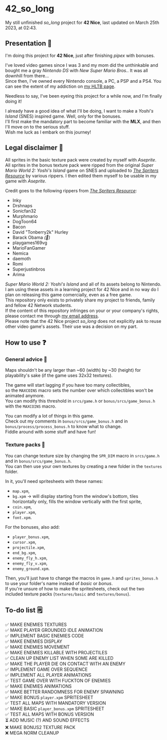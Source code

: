 # 42_so_long

My still unfinished *so_long* project for **42 Nice**, last updated on March 25th 2023, at 02:43.

## Presentation 👾

I'm doing this project for **42 Nice**, just after finishing *pipex* with bonuses.

I've loved video games since I was 3 and my mom did the unthinkable and bought me a gray *Nintendo DS* with *New Super Mario Bros.*. It was all downhill from there...  
Since then, I've owned every Nintendo console, a PC, a PSP and a PS4. You can see the extent of my addiction on [my HLTB page].

[my HLTB page]: https://howlongtobeat.com/user/SCOUNDREL

Needless to say, I've been eyeing this project for a while now, and I'm finally doing it!

I already have a good idea of what I'll be doing, I want to make a *Yoshi's Island* (SNES) inspired game. Well, only for the bonuses.  
I'll first make the mandatory part to become familiar with the **MLX**, and then I'll move on to the serious stuff.  
Wish me luck as I embark on this journey!

## Legal disclaimer 🔨

All sprites in the basic texture pack were created by myself with *Aseprite*.  
All sprites in the bonus texture pack were ripped from the original *Super Mario World 2: Yoshi's Island* game on SNES and uploaded to *[The Spriters Resource]* by various rippers. I then edited them myself to be usable in my game with *Aseprite*.  

Credit goes to the following rippers from *[The Spriters Resource]*:
- Inky
- Drshnaps
- Sonicfan32
- Murphmario
- DogToon64
- Bacon
- David "Tonberry2k" Hurley
- Barack Obama *(🤨)*
- playgames169vg
- MarioFanGamer
- Nemica
- daemoth
- Romi
- Superjustinbros
- Arima
  
*Super Mario World 2: Yoshi's Island* and all of its assets belong to Nintendo.  
I am using these assets in a learning project for 42 Nice and in no way do I plan on releasing this game comercially, even as a free game.  
This repository only exists to privately share my project to friends, family and fellow 42 Network students.  
If the content of this repository infringes on your or your company's rights, please contact me through [my email address].  
Please note that the 42 Nice project *so_long* does not explicitly ask to reuse other video game's assets. Their use was a decision on my part.  

[The Spriters Resource]: https://www.spriters-resource.com/snes/yoshiisland/
[my email address]: theopaquier2@gmail.com

## How to use ❓

### General advice 🧰

Maps shouldn't be any larger than ~60 (width) by ~30 (height) for playability's sake (if the game uses 32x32 textures).  
  
The game will start lagging if you have too many collectibles,  
so the `MAXCOINS` macro sets the number over which collectibles won't be animated anymore.  
You can modify this threshold in `srcs/game.h` or `bonus/srcs/game_bonus.h` with the `MAXCOINS` macro.  
  
You can modify a lot of things in this game.  
Check out my comments in `bonus/srcs/game_bonus.h` and in `bonus/process/process_bonus.h` to know what to change.  
Fiddle around with some stuff and have fun!  

### Texture packs 🎨

You can change texture size by changing the `SPR_DIM` macro in `srcs/game.h` and in `bonus/srcs/game_bonus.h`.  
You can then use your own textures by creating a new folder in the `textures` folder.  

In it, you'll need spritesheets with these names:
- `map.xpm`,
- `bg.xpm` -> will display starting from the window's bottom, tiles horizontally only, fills the window vertically with the first sprite,
- `coin.xpm`,
- `player.xpm`,
- `font.xpm`.  

For the bonuses, also add:
- `player_bonus.xpm`,
- `cursor.xpm`,
- `projectile.xpm`,
- `end_bg.xpm`,
- `enemy_fly_h.xpm`,
- `enemy_fly_v.xpm`,
- `enemy_ground.xpm`.  

Then, you'll just have to change the macros in `game.h` and `sprites_bonus.h` to use your folder's name instead of *basic* or *bonus*.  
If you're unsure of how to make the spritesheets, check out the two included texture packs (`textures/basic` and `textures/bonus`).  

## To-do list 🗒️ 

✅ MAKE ENEMIES TEXTURES  
✅ MAKE PLAYER GROUNDED IDLE ANIMATION  
✅ IMPLEMENT BASIC ENEMIES CODE  
✅ MAKE ENEMIES DISPLAY  
✅ MAKE ENEMIES MOVEMENT  
✅ MAKE ENEMIES KILLABLE WITH PROJECTILES  
✅ CLEAN UP ENEMY LIST WHEN SOME ARE KILLED  
✅ MAKE THE PLAYER DIE ON CONTACT WITH AN ENEMY  
✅ IMPLEMENT GAME OVER SEQUENCE  
✅ IMPLEMENT ALL PLAYER ANIMATIONS  
✅ TEST GAME OVER WITH FUCKTON OF ENEMIES  
✅ MAKE ENEMIES ANIMATIONS  
✅ MAKE BETTER RANDOMNESS FOR ENEMY SPAWNING  
✅ MAKE BONUS `player.xpm` SPRITESHEET  
✅ TEST ALL MAPS WITH MANDATORY VERSION  
✅ MAKE BASIC `player_bonus.xpm` SPRITESHEET  
✅ TEST ALL MAPS WITH BONUS VERSION  
⏳ ADD MUSIC (?) AND SOUND EFFECTS  
❌ MAKE BONUS2 TEXTURE PACK  
❌ MEGA NORM CLEANUP  
